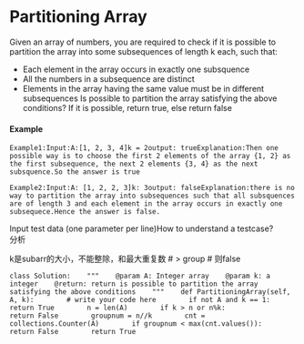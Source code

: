 # Partitioning Array

Given an array of numbers, you are required to check if it is possible to partition the array into some subsequences of length k each, such that:

* Each element in the array occurs in exactly one subsquence
* All the numbers in a subsequence are distinct
* Elements in the array having the same value must be in different subsequences Is possible to partition the array satisfying the above conditions? If it is possible, return true, else return false

#### Example

```text
Example1:Input:A:[1, 2, 3, 4]k = 2output: trueExplanation:Then one possible way is to choose the first 2 elements of the array {1, 2} as the first subsequence, the next 2 elements {3, 4} as the next subsquence.So the answer is true
```

```text
Example2:Input:A: [1, 2, 2, 3]k: 3output: falseExplanation:there is no way to partition the array into subsequences such that all subsquences are of length 3 and each element in the array occurs in exactly one subsequece.Hence the answer is false.
```

Input test data \(one parameter per line\)How to understand a testcase?  
分析 

k是subarr的大小，不能整除，和最大重复数 \# &gt; group \# 则false

```text
class Solution:    """    @param A: Integer array    @param k: a integer    @return: return is possible to partition the array satisfying the above conditions    """    def PartitioningArray(self, A, k):        # write your code here        if not A and k == 1:            return True        n = len(A)        if k > n or n%k:            return False        groupnum = n//k        cnt = collections.Counter(A)        if groupnum < max(cnt.values()):            return False        return True                               
```

